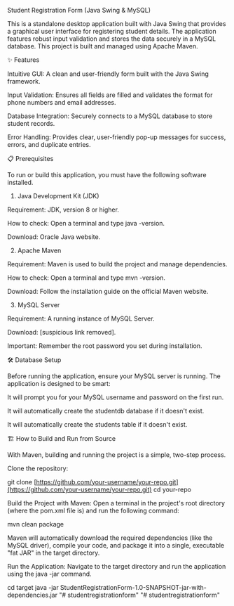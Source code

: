 Student Registration Form (Java Swing & MySQL)

This is a standalone desktop application built with Java Swing that provides a graphical user interface for registering student details. The application features robust input validation and stores the data securely in a MySQL database. This project is built and managed using Apache Maven.

✨ Features

Intuitive GUI: A clean and user-friendly form built with the Java Swing framework.

Input Validation: Ensures all fields are filled and validates the format for phone numbers and email addresses.

Database Integration: Securely connects to a MySQL database to store student records.

Error Handling: Provides clear, user-friendly pop-up messages for success, errors, and duplicate entries.

📋 Prerequisites

To run or build this application, you must have the following software installed.

1. Java Development Kit (JDK)

Requirement: JDK, version 8 or higher.

How to check: Open a terminal and type java -version.

Download: Oracle Java website.

2. Apache Maven

Requirement: Maven is used to build the project and manage dependencies.

How to check: Open a terminal and type mvn -version.

Download: Follow the installation guide on the official Maven website.

3. MySQL Server

Requirement: A running instance of MySQL Server.

Download: [suspicious link removed].

Important: Remember the root password you set during installation.

🛠️ Database Setup

Before running the application, ensure your MySQL server is running. The application is designed to be smart:

It will prompt you for your MySQL username and password on the first run.

It will automatically create the studentdb database if it doesn't exist.

It will automatically create the students table if it doesn't exist.

🏗️ How to Build and Run from Source

With Maven, building and running the project is a simple, two-step process.

Clone the repository:

git clone [https://github.com/your-username/your-repo.git](https://github.com/your-username/your-repo.git)
cd your-repo


Build the Project with Maven:
Open a terminal in the project's root directory (where the pom.xml file is) and run the following command:

mvn clean package


Maven will automatically download the required dependencies (like the MySQL driver), compile your code, and package it into a single, executable "fat JAR" in the target directory.

Run the Application:
Navigate to the target directory and run the application using the java -jar command.

cd target
java -jar StudentRegistrationForm-1.0-SNAPSHOT-jar-with-dependencies.jar
"# studentregistrationform" 
"# studentregistrationform" 

